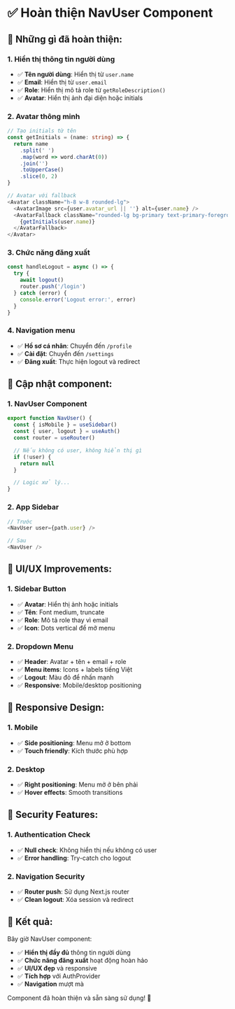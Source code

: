 # ✅ Hoàn thiện NavUser Component

## 🎯 **Những gì đã hoàn thiện:**

### **1. Hiển thị thông tin người dùng**
- ✅ **Tên người dùng**: Hiển thị từ `user.name`
- ✅ **Email**: Hiển thị từ `user.email` 
- ✅ **Role**: Hiển thị mô tả role từ `getRoleDescription()`
- ✅ **Avatar**: Hiển thị ảnh đại diện hoặc initials

### **2. Avatar thông minh**
```typescript
// Tạo initials từ tên
const getInitials = (name: string) => {
  return name
    .split(' ')
    .map(word => word.charAt(0))
    .join('')
    .toUpperCase()
    .slice(0, 2)
}

// Avatar với fallback
<Avatar className="h-8 w-8 rounded-lg">
  <AvatarImage src={user.avatar_url || ''} alt={user.name} />
  <AvatarFallback className="rounded-lg bg-primary text-primary-foreground">
    {getInitials(user.name)}
  </AvatarFallback>
</Avatar>
```

### **3. Chức năng đăng xuất**
```typescript
const handleLogout = async () => {
  try {
    await logout()
    router.push('/login')
  } catch (error) {
    console.error('Logout error:', error)
  }
}
```

### **4. Navigation menu**
- ✅ **Hồ sơ cá nhân**: Chuyển đến `/profile`
- ✅ **Cài đặt**: Chuyển đến `/settings`
- ✅ **Đăng xuất**: Thực hiện logout và redirect

## 🔧 **Cập nhật component:**

### **1. NavUser Component**
```typescript
export function NavUser() {
  const { isMobile } = useSidebar()
  const { user, logout } = useAuth()
  const router = useRouter()

  // Nếu không có user, không hiển thị gì
  if (!user) {
    return null
  }

  // Logic xử lý...
}
```

### **2. App Sidebar**
```typescript
// Trước
<NavUser user={path.user} />

// Sau  
<NavUser />
```

## 🎨 **UI/UX Improvements:**

### **1. Sidebar Button**
- ✅ **Avatar**: Hiển thị ảnh hoặc initials
- ✅ **Tên**: Font medium, truncate
- ✅ **Role**: Mô tả role thay vì email
- ✅ **Icon**: Dots vertical để mở menu

### **2. Dropdown Menu**
- ✅ **Header**: Avatar + tên + email + role
- ✅ **Menu items**: Icons + labels tiếng Việt
- ✅ **Logout**: Màu đỏ để nhấn mạnh
- ✅ **Responsive**: Mobile/desktop positioning

## 📱 **Responsive Design:**

### **1. Mobile**
- ✅ **Side positioning**: Menu mở ở bottom
- ✅ **Touch friendly**: Kích thước phù hợp

### **2. Desktop**
- ✅ **Right positioning**: Menu mở ở bên phải
- ✅ **Hover effects**: Smooth transitions

## 🔐 **Security Features:**

### **1. Authentication Check**
- ✅ **Null check**: Không hiển thị nếu không có user
- ✅ **Error handling**: Try-catch cho logout

### **2. Navigation Security**
- ✅ **Router push**: Sử dụng Next.js router
- ✅ **Clean logout**: Xóa session và redirect

## 🚀 **Kết quả:**

Bây giờ NavUser component:
- ✅ **Hiển thị đầy đủ** thông tin người dùng
- ✅ **Chức năng đăng xuất** hoạt động hoàn hảo
- ✅ **UI/UX đẹp** và responsive
- ✅ **Tích hợp** với AuthProvider
- ✅ **Navigation** mượt mà

Component đã hoàn thiện và sẵn sàng sử dụng! 🎯
